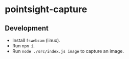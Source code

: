 # pointsight-capture

## Development

- Install `fswebcam` (linux).
- Run `npm i`.
- Run `node ./src/index.js image` to capture an image.
